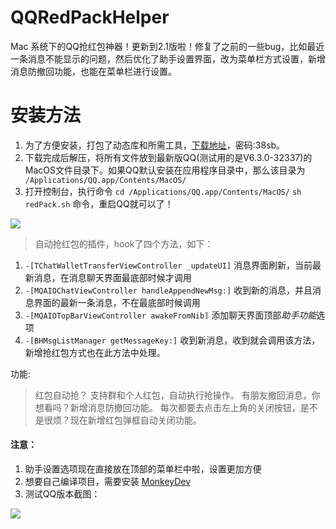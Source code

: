 # QQRedPackHelper
Mac 系统下的QQ抢红包神器！更新到2.1版啦！修复了之前的一些bug，比如最近一条消息不能显示的问题，然后优化了助手设置界面，改为菜单栏方式设置，新增消息防撤回功能，也能在菜单栏进行设置。

# 安装方法
1. 为了方便安装，打包了动态库和所需工具，[下载地址](https://pan.baidu.com/s/1i6dZfXN)，密码:38sb。
2. 下载完成后解压，将所有文件放到最新版QQ(测试用的是V6.3.0-32337)的MacOS文件目录下。如果QQ默认安装在应用程序目录中，那么该目录为` /Applications/QQ.app/Contents/MacOS/`
3. 打开控制台，执行命令 ```cd /Applications/QQ.app/Contents/MacOS/``` ```sh redPack.sh``` 命令，重启QQ就可以了！

![](https://ws2.sinaimg.cn/large/006tNc79ly1fozons6ttzj30o30iagmu.jpg)

> 自动抢红包的插件，hook了四个方法，如下：

 1. ```-[TChatWalletTransferViewController _updateUI]``` 消息界面刷新，当前最新消息，在消息聊天界面最底部时候才调用
 2. ```-[MQAIOChatViewController handleAppendNewMsg:]``` 收到新的消息，并且消息界面的最新一条消息，不在最底部时候调用
 3. ```-[MQAIOTopBarViewController awakeFromNib]``` 添加聊天界面顶部*助手功能*选项
 4. ```-[BHMsgListManager getMessageKey:]``` 收到新消息，收到就会调用该方法，新增抢红包方式也在此方法中处理。
 
功能:
> 红包自动抢？ 支持群和个人红包，自动执行抢操作。
> 有朋友撤回消息，你想看吗？新增消息防撤回功能。
> 每次都要去点击左上角的关闭按钮，是不是很烦？现在新增红包弹框自动关闭功能。

#### 注意：
1. 助手设置选项现在直接放在顶部的菜单栏中啦，设置更加方便  
2. 想要自己编译项目，需要安装 [MonkeyDev](https://github.com/AloneMonkey/MonkeyDev)
3. 测试QQ版本截图：

![](https://ws1.sinaimg.cn/large/006tNc79gy1fozoyuhihej30dw09bgly.jpg)  
